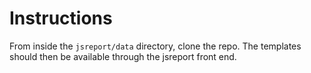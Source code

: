 # Instructions
From inside the `jsreport/data` directory, clone the repo. The templates should then be available through the jsreport front end. 

